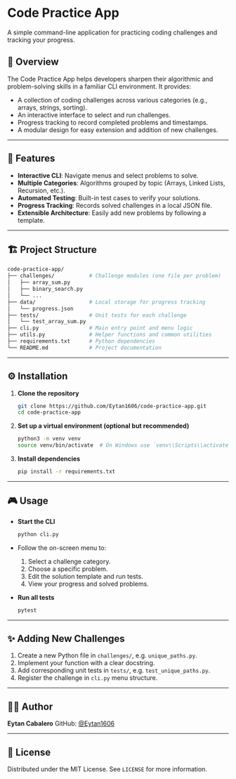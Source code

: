 # Code Practice App

A simple command-line application for practicing coding challenges and tracking your progress.

## 🎯 Overview

The Code Practice App helps developers sharpen their algorithmic and problem-solving skills in a familiar CLI environment. It provides:

* A collection of coding challenges across various categories (e.g., arrays, strings, sorting).
* An interactive interface to select and run challenges.
* Progress tracking to record completed problems and timestamps.
* A modular design for easy extension and addition of new challenges.

---

## 🚀 Features

* **Interactive CLI**: Navigate menus and select problems to solve.
* **Multiple Categories**: Algorithms grouped by topic (Arrays, Linked Lists, Recursion, etc.).
* **Automated Testing**: Built-in test cases to verify your solutions.
* **Progress Tracking**: Records solved challenges in a local JSON file.
* **Extensible Architecture**: Easily add new problems by following a template.

---

## 🏗️ Project Structure

```bash
code-practice-app/
├── challenges/           # Challenge modules (one file per problem)
│   ├── array_sum.py
│   ├── binary_search.py
│   └── ...
├── data/                 # Local storage for progress tracking
│   └── progress.json
├── tests/                # Unit tests for each challenge
│   └── test_array_sum.py
├── cli.py                # Main entry point and menu logic
├── utils.py              # Helper functions and common utilities
├── requirements.txt      # Python dependencies
└── README.md             # Project documentation
```

---

## ⚙️ Installation

1. **Clone the repository**

   ```bash
   git clone https://github.com/Eytan1606/code-practice-app.git
   cd code-practice-app
   ```

2. **Set up a virtual environment (optional but recommended)**

   ```bash
   python3 -m venv venv
   source venv/bin/activate  # On Windows use `venv\\Scripts\\activate`
   ```

3. **Install dependencies**

   ```bash
   pip install -r requirements.txt
   ```

---

## 🎮 Usage

* **Start the CLI**

  ```bash
  python cli.py
  ```

* Follow the on-screen menu to:

  1. Select a challenge category.
  2. Choose a specific problem.
  3. Edit the solution template and run tests.
  4. View your progress and solved problems.

* **Run all tests**

  ```bash
  pytest
  ```

---

## ✨ Adding New Challenges

1. Create a new Python file in `challenges/`, e.g. `unique_paths.py`.
2. Implement your function with a clear docstring.
3. Add corresponding unit tests in `tests/`, e.g. `test_unique_paths.py`.
4. Register the challenge in `cli.py` menu structure.

---

## 👨‍💻 Author

**Eytan Cabalero**
GitHub: [@Eytan1606](https://github.com/Eytan1606)

---

## 📄 License

Distributed under the MIT License. See `LICENSE` for more information.

